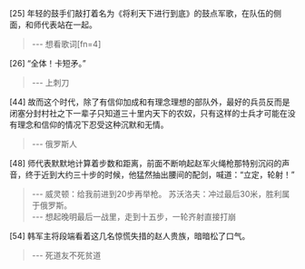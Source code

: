 
[25] 年轻的鼓手们敲打着名为《将利天下进行到底》的鼓点军歌，在队伍的侧面，和师代表站在一起。
>--- 想看歌词[fn=4]<br>

[26] “全体！卡短矛。”
>--- 上刺刀<br>

[44] 故而这个时代，除了有信仰加成和有理念理想的部队外，最好的兵员反而是闭塞分封村社之下一辈子只知道三十里内天下的农奴，只有这样的士兵才可能在没有理念和信仰的情况下忍受这种沉默和无情。
>--- 俄罗斯人<br>

[48] 师代表默默地计算着步数和距离，前面不断响起赵军火绳枪那特别沉闷的声音，终于近到大约三十步的时候，他猛然抽出腰间的配剑，喊道：“立定，轮射！”
>--- 威灵顿：给我前进到20步再举枪。
苏沃洛夫：冲过最后30米，胜利属于俄罗斯。<br>
>--- 想起晚明最后一战里，走到十五步，一轮齐射直接打崩<br>

[54] 韩军主将段端看着这几名惊慌失措的赵人贵族，暗暗松了口气。
>--- 死道友不死贫道<br>
